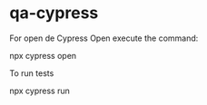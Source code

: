 # qa-cypress

For open de Cypress Open execute the command:

npx cypress open

To run tests

npx cypress run
